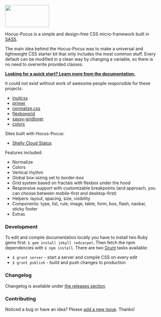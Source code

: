 <img src="http://bkzl.github.io/hocus-pocus/images/brand-light.png" width="144px" height="72px">

Hocus-Pocus is a simple and design-free CSS micro-framework built in
[SASS](http://sass-lang.com).

The main idea behind the Hocus-Pocus was to make a universal and
lightweight CSS starter kit that only includes the most common stuff.
Every default can be modified in a clean way by changing a variable, so
there is no need to overwrite provided classes.

**[Looking for a quick start? Learn more from the
documentation.](http://hocus-pocus.io)**

It could not exist without work of awesome people responsible for these
projects:

* [inuitcss](https://github.com/inuitcss)
* [primer](https://github.com/primer/primer)
* [normalize.css](https://github.com/necolas/normalize.css)
* [flexboxgrid](https://github.com/kristoferjoseph/flexboxgrid)
* [sassy-gridlover](https://github.com/hiulit/Sassy-Gridlover)
* [colors](https://github.com/mrmrs/colors)

Sites built with Hocus-Pocus:

* [Shelly Cloud Status](https://status.shellycloud.com)

Features included:

* Normalize
* Colors
* Vertical rhythm
* Global box-sizing set to border-box
* Grid system based on fractals with flexbox under the hood
* Responsive support with customizable breakpoints (and approach, you can
  choose between mobile-first and desktop-first)
* Helpers: layout, spacing, size, visibility
* Components: type, list, rule, image, table, form, box, flash, navbar,
  sticky footer
* Extras

### Development

To edit and compile documentation locally you have to install two Ruby
gems first: `$ gem install jekyll redcarpet`. Then fetch the npm
dependencies with `$ npm install`. There are two
[Grunt](http://gruntjs.com) tasks available:

* `$ grunt server` - start a server and compile CSS on every edit
* `$ grunt publish` - build and push changes to production

### Changelog

Changelog is available under [the releases
section](https://github.com/bkzl/hocus-pocus/releases).

### Contributing

Noticed a bug or have an idea? Please [add a new
issue](https://github.com/bkzl/hocus-pocus/issues). Thanks!
